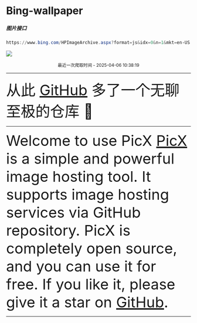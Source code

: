 # Bing-wallpaper

##### 图片接口

```powershell
https://www.bing.com/HPImageArchive.aspx?format=js&idx=0&n=1&mkt=en-US
````

 ![](https://s.cn.bing.net/th?id=OHR.GaztelugatxeSunset_EN-US9970203395_1920x1080.jpg)

<p align='center' >
    <small>
        最近一次爬取时间 - 2025-04-06 10:38:19
    </small>
    <br>
    <hr>
    <font size=7>
        <small>
           从此 <a href='https://github.com/'>GitHub</a> 多了一个无聊至极的仓库  🍳      
        </small>
    </font>
    <hr>
    <font size=7>
        <small>
              Welcome to use PicX
              <a href='https://github.com/XPoet/picx'>PicX</a> is a simple and powerful image hosting tool. It supports image hosting services via GitHub repository.
              PicX is completely open source, and you can use it for free.
              If you like it, please give it a star on <a href='https://github.com/XPoet/picx'>GitHub</a>.
        </small>
    </font>
 <hr>
</p>

